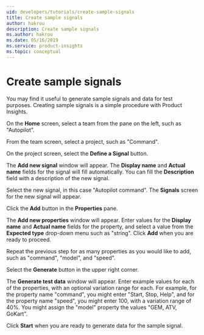 ```yaml
---
uid: developers/tutorials/create-sample-signals
title: Create sample signals
author: hakrou
description: Create sample signals
ms.author: hakrou
ms.date: 05/16/2019
ms.service: product-insights
ms.topic: conceptual
---
```


# Create sample signals

You may find it useful to generate sample signals and data for test purposes.
Creating sample signals is a simple procedure with Product Insights.

On the **Home** screen, select a team from the pane on the left, such as "Autopilot".

From the team screen, select a project, such as "Command".

On the project screen, select the **Define a Signal** button.

The **Add new signal** window will appear. The **Display name** and **Actual name** fields
for the signal will fill automatically. You can fill the **Description** field with
a description of the new signal.

Select the new signal, in this case "Autopilot command". The **Signals** screen for the new
signal will appear.

Click the **Add** button in the **Properties** pane.

The **Add new properties** window will appear.
Enter values for the **Display name** and **Actual name** fields for the property, and select a value from
the **Expected type** drop-down menu such as "string". Click **Add** when you are ready to proceed.

Repeat the previous step for as many properties as you would like to add, such as 
"command", "model", and "speed".

Select the **Generate** button in the upper right corner.

The **Generate test data** window will appear.
Enter example values for each of the properties, with 
an optional variation range for each.
For example, for the property name "command", you might enter
"Start, Stop, Help", and for the property name "speed", you might enter 100,
with a variation range of 40%.
You might assign the "model" property the values "GEM, ATV, GoKart".

Click **Start** when you are ready to generate data for the sample signal.
